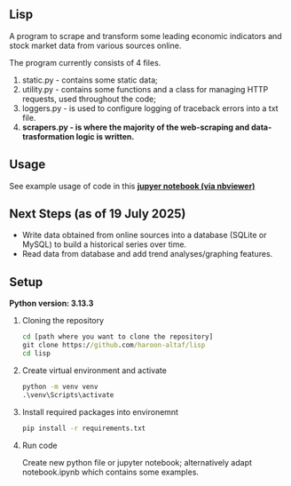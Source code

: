 ## Lisp
A program to scrape and transform some leading economic indicators and stock market data from various sources online.

The program currently consists of 4 files. 
1. static.py - contains some static data; 
2. utility.py - contains some functions and a class for managing HTTP requests, used throughout the code;
3. loggers.py - is used to configure logging of traceback errors into a txt file.
4. **scrapers.py -  is where the majority of the web-scraping and data-trasformation logic is written.** 

## Usage
See example usage of code in this [**jupyer notebook (via nbviewer)**](https://nbviewer.org/github/haroon-altaf/lisp/blob/93456cad544861a082ef801851ba11509437ab57/notebook.ipynb)

## Next Steps (as of 19 July 2025)
- Write data obtained from online sources into a database (SQLite or MySQL) to build a historical series over time.
- Read data from database and add trend analyses/graphing features.

## Setup
**Python version: 3.13.3**

1. Cloning the repository
   ```cmd
   cd [path where you want to clone the repository]
   git clone https://github.com/haroon-altaf/lisp
   cd lisp
2. Create virtual environment and activate
   ```cmd
   python -m venv venv
   .\venv\Scripts\activate
3. Install required packages into environemnt
   ```cmd
   pip install -r requirements.txt
4. Run code

   Create new python file or jupyter notebook; alternatively adapt notebook.ipynb which contains some examples. 

